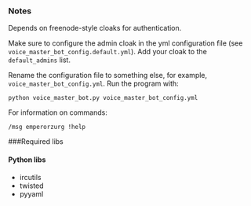 

### Notes


Depends on freenode-style cloaks for authentication.


Make sure to configure the admin cloak in the yml configuration file
(see `voice_master_bot_config.default.yml`). Add your cloak to 
the `default_admins` list.


Rename the configuration file to something else, for example,
`voice_master_bot_config.yml`. Run the program with:

    python voice_master_bot.py voice_master_bot_config.yml


For information on commands:

    /msg emperorzurg !help


###Required libs

#### Python libs

* ircutils
* twisted
* pyyaml


